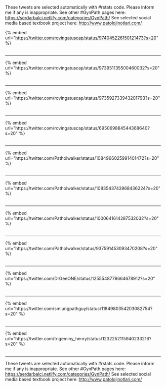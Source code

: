 

These tweets are selected automatically with #rstats code. Please inform me if any is inappropriate.
See other #GynPath pages here: https://serdarbalci.netlify.com/categories/GynPath/ 
See selected social media based textbook project here: http://www.patolojinotlari.com/

{% embed url="https://twitter.com/rovingatuscap/status/974045226150121473?s=20" %}<br>
<br>
<hr>
{% embed url="https://twitter.com/rovingatuscap/status/973951135500460032?s=20" %}<br>
<br>
<hr>
{% embed url="https://twitter.com/rovingatuscap/status/973592733943201793?s=20" %}<br>
<br>
<hr>
{% embed url="https://twitter.com/rovingatuscap/status/695069884544368640?s=20" %}<br>
<br>
<hr>
{% embed url="https://twitter.com/Patholwalker/status/1084966025991401472?s=20" %}<br>
<br>
<hr>
{% embed url="https://twitter.com/Patholwalker/status/1083543743968436224?s=20" %}<br>
<br>
<hr>
{% embed url="https://twitter.com/Patholwalker/status/1000641614287532032?s=20" %}<br>
<br>
<hr>
{% embed url="https://twitter.com/Patholwalker/status/937591453093470208?s=20" %}<br>
<br>
<hr>
{% embed url="https://twitter.com/DrGeeONE/status/1255548779664678912?s=20" %}<br>
<br>
<hr>
{% embed url="https://twitter.com/smlungpathguy/status/1184980354203082754?s=20" %}<br>
<br>
<hr>
{% embed url="https://twitter.com/trigeminy_henry/status/1232252115940233216?s=20" %}<br>
<br>
<hr>


These tweets are selected automatically with #rstats code. Please inform me if any is inappropriate.
See other #GynPath pages here: https://serdarbalci.netlify.com/categories/GynPath/ 
See selected social media based textbook project here: http://www.patolojinotlari.com/
